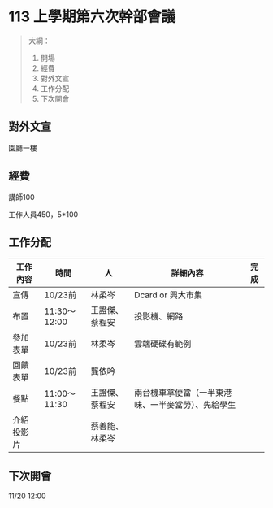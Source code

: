 # 113 上學期第六次幹部會議

> 大綱：
>
> 1. 開場
> 2. 經費
> 3. 對外文宣
> 4. 工作分配
> 5. 下次開會

## 對外文宣

園廳一樓

## 經費

講師100

工作人員450，5*100

## 工作分配

| 工作內容   | 時間         | 人             | 詳細內容                                           | 完成 |
| ---------- | ------------ | -------------- | -------------------------------------------------- | ---- |
| 宣傳       | 10/23前      | 林柔岑         | Dcard or 興大市集                                  |      |
| 布置       | 11:30～12:00 | 王證傑、蔡程安 | 投影機、網路                                       |      |
| 參加表單   | 10/23前      | 林柔岑         | 雲端硬碟有範例                                     |      |
| 回饋表單   | 10/23前      | 龔依吟         |                                                    |      |
| 餐點       | 11:00～11:30 | 王證傑、蔡程安 | 兩台機車拿便當（一半東港味、一半麥當勞）、先給學生 |      |
| 介紹投影片 |              | 蔡善能、林柔岑 |                                                    |      |

## 下次開會

11/20 12:00
